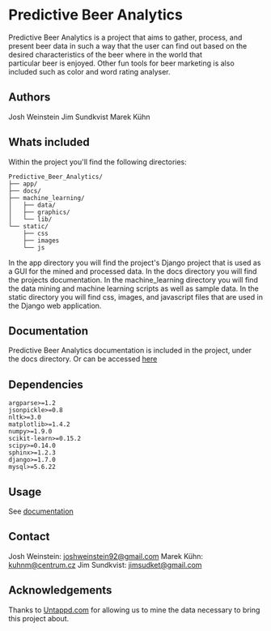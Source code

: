 Predictive Beer Analytics
========================

Predictive Beer Analytics is a project that aims to 
gather, process, and present beer data in such a way that
the user can find out based on the desired characteristics of the beer where in the world that  
particular beer is enjoyed. Other fun tools for beer marketing is also included such as color 
and word rating analyser.

## Authors

Josh Weinstein
Jim Sundkvist
Marek Kühn

## Whats included
Within the project you'll find the following directories:

```
Predictive_Beer_Analytics/
├── app/
├── docs/
├── machine_learning/
│   ├── data/
│	├── graphics/
│   └── lib/
└── static/
    ├── css
    ├── images
    └── js
```
In the app directory you will find the project's Django project that is used as a GUI for the mined and processed data.
In the docs directory you will find the projects documentation.
In the machine_learning directory you will find the data mining and machine learning scripts as well as sample data.
In the static directory you will find css, images, and javascript files that are used in the Django web application.

## Documentation

Predictive Beer Analytics documentation is included in the project, under the docs directory.
Or can be accessed [here](http://www.predictive-beer-analytics.readthedocs.org)

## Dependencies
```
argparse>=1.2
jsonpickle>=0.8
nltk>=3.0
matplotlib>=1.4.2
numpy>=1.9.0
scikit-learn>=0.15.2
scipy>=0.14.0
sphinx>=1.2.3
django>=1.7.0
mysql>=5.6.22
```

## Usage
See [documentation](http://www.predictive-beer-analytics.readthedocs.org)

## Contact
Josh Weinstein: joshweinstein92@gmail.com
Marek Kühn: kuhnm@centrum.cz
Jim Sundkvist: jimsudket@gmail.com
## Acknowledgements
Thanks to [Untappd.com](https://untappd.com/) for allowing us to mine the data necessary to bring this project about.